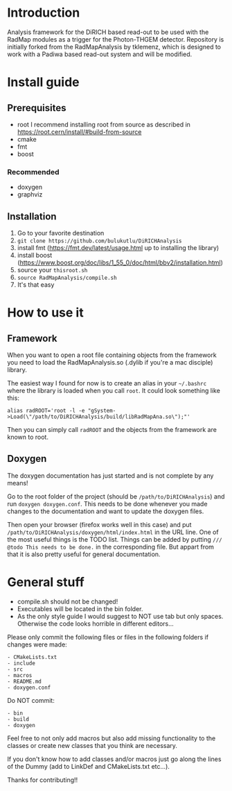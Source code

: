# Introduction
Analysis framework for the DiRICH based read-out to be used with the RadMap modules as a trigger for the Photon-THGEM detector.
Repository is initially forked from the RadMapAnalysis by tklemenz, which is designed to work with a Padiwa based read-out system and will be modified.


# Install guide

## Prerequisites

* root
I recommend installing root from source as described in https://root.cern/install/#build-from-source
* cmake
* fmt
* boost

### Recommended

* doxygen
* graphviz

## Installation

1. Go to your favorite destination
2. `git clone https://github.com/bulukutlu/DiRICHAnalysis`
3. install fmt (https://fmt.dev/latest/usage.html up to installing the library)
4. install boost (https://www.boost.org/doc/libs/1_55_0/doc/html/bbv2/installation.html)
5. source your `thisroot.sh`
6. `source RadMapAnalysis/compile.sh`
7. It's that easy

# How to use it

## Framework

When you want to open a root file containing objects from the framework you need to load the RadMapAnalysis.so (.dylib if you're a mac disciple) library.

The easiest way I found for now is to create an alias in your `~/.bashrc` where the library is loaded when you call `root`.
It could look something like this:

`alias radROOT='root -l -e "gSystem->Load(\"/path/to/DiRICHAnalysis/build/libRadMapAna.so\");"'`

Then you can simply call `radROOT` and the objects from the framework are known to root.

## Doxygen

The doxygen documentation has just started and is not complete by any means!

Go to the root folder of the project (should be `/path/to/DiRICHAnalysis`) and run `doxygen doxygen.conf`. This needs to be done whenever you made changes to the documentation and want to update the doxygen files.

Then open your browser (firefox works well in this case) and put `/path/to/DiRICHAnalysis/doxygen/html/index.html` in the URL line. One of the most useful things is the TODO list. Things can be added by putting `/// @todo This needs to be done.` in the corresponding file. But appart from that it is also pretty useful for general documentation.



# General stuff

* compile.sh should not be changed!
* Executables will be located in the bin folder.
* As the only style guide I would suggest to NOT use tab but only spaces. Otherwise the code looks horrible in different editors...

Please only commit the following files or files in the following folders if changes were made:

	- CMakeLists.txt
	- include
	- src
	- macros
	- README.md
	- doxygen.conf

Do NOT commit:

	- bin
	- build
	- doxygen


Feel free to not only add macros but also add missing functionality to the classes or create new classes that you think are necessary.

If you don't know how to add classes and/or macros just go along the lines of the Dummy (add to LinkDef and CMakeLists.txt etc...).

Thanks for contributing!!
